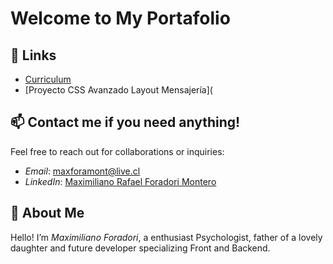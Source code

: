 # Welcome to My Portafolio

## 🔗 Links
- [Curriculum](https://bladesnecro.github.io/Curr-culum/) 
- [Proyecto CSS Avanzado Layout Mensajería](
  
## 📫 Contact me if you need anything!
Feel free to reach out for collaborations or inquiries:

- *Email*: [maxforamont@live.cl](maxforamont@live.cl)
- *LinkedIn*: [Maximiliano Rafael Foradori Montero]([https://www.linkedin.com/in/gianluca-foradori-404446145/](https://www.linkedin.com/in/maxforamont/)) 

## 🌟 About Me
Hello! I’m *Maximiliano Foradori*, a enthusiast Psychologist, father of a lovely daughter and future developer specializing Front and Backend.

